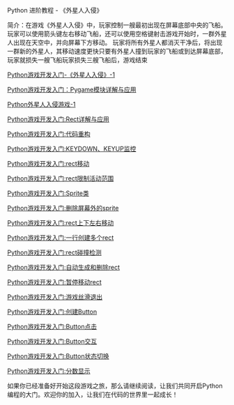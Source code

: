Python 进阶教程 - 《外星人入侵》

简介：在游戏《外星人入侵》中，玩家控制一艘最初出现在屏幕底部中央的飞船。
玩家可以使用箭头键左右移动飞船，还可以使用空格键射击游戏开始时，一群外星人出现在天空中，并向屏幕下方移动。
玩家将所有外星人都消灭干净后，将出现一群新的外星人，其移动速度更快只要有外星人撞到玩家的飞船或到达屏幕底部，玩家就损失一艘飞船玩家损失三艘飞船后，游戏结束


[Python游戏开发入门-《外星人入侵》-1](https://mp.weixin.qq.com/s/69p61KQoWTP343uSB6YDEw)

[Python游戏开发入门：Pygame模块详解与应用](https://mp.weixin.qq.com/s/hjpRPXZ7hvgLqcLmGcY8-Q)

[Python外星人入侵游戏-1](https://mp.weixin.qq.com/s/JHiQhYK3pToWtszwKRINTg)

[Python游戏开发入门:Rect详解与应用](https://mp.weixin.qq.com/s/715SLNlbTrFT61x65ATwgg)

[Python游戏开发入门:代码重构](https://mp.weixin.qq.com/s/8r5KkAOiT5Bm5QLsdW-U2w)

[Python游戏开发入门:KEYDOWN、KEYUP监控](https://mp.weixin.qq.com/s/voOZlFa2IpD-x98zCklBWw)

[Python游戏开发入门:rect移动](https://mp.weixin.qq.com/s/HpLPksfjJo70xbrw_0jo1w)

[Python游戏开发入门:rect限制活动范围](https://mp.weixin.qq.com/s/6lRU_U_L_2A4Rq2moPTznw)

[Python游戏开发入门:Sprite类](https://mp.weixin.qq.com/s/o1Fj2COIP7v30wJBgZwElQ)

[Python游戏开发入门:删除屏幕外的sprite](https://mp.weixin.qq.com/s/5_xbm9NcUAx31oaIoV-rhA)

[Python游戏开发入门:rect上下左右移动](https://mp.weixin.qq.com/s/WnCdZDbnD3_OalF_V9XUtw)

[Python游戏开发入门:一行创建多个rect](https://mp.weixin.qq.com/s/Hp_Ijyh0zO9kskOQYxCkIw)

[Python游戏开发入门:rect碰撞检测](https://mp.weixin.qq.com/s/yiQNtytAfJ8rvbQr52zIkQ)

[Python游戏开发入门:自动生成和删除rect](https://mp.weixin.qq.com/s/Ktja5xd-WGRKIKDcAf-SAQ)

[Python游戏开发入门:暂停移动rect](https://mp.weixin.qq.com/s/ajlCrHiu3ppqL2vX4TytsQ)

[Python游戏开发入门:游戏丝滑退出](https://mp.weixin.qq.com/s/mNNapViur3MeMpO0JyFgwg)

[Python游戏开发入门:创建Button](https://mp.weixin.qq.com/s/3n-pmhH3oP8atuUzgbqFdw)

[Python游戏开发入门:Button点击](https://mp.weixin.qq.com/s/IwXMYbQXS267O_gaZLErfg)

[Python游戏开发入门:Button交互](https://mp.weixin.qq.com/s/2ktuE-j_DXXouVZFrljcLA)

[Python游戏开发入门:Button状态切换](https://mp.weixin.qq.com/s/wWJH-OhVrvjqdLxEorpD8w)

[Python游戏开发入门:分数显示](https://mp.weixin.qq.com/s/gXCxC5UgX01JluX6tyxs7w)



如果你已经准备好开始这段游戏之旅，那么请继续阅读，让我们共同开启Python编程的大门。欢迎你的加入，让我们在代码的世界里一起成长！